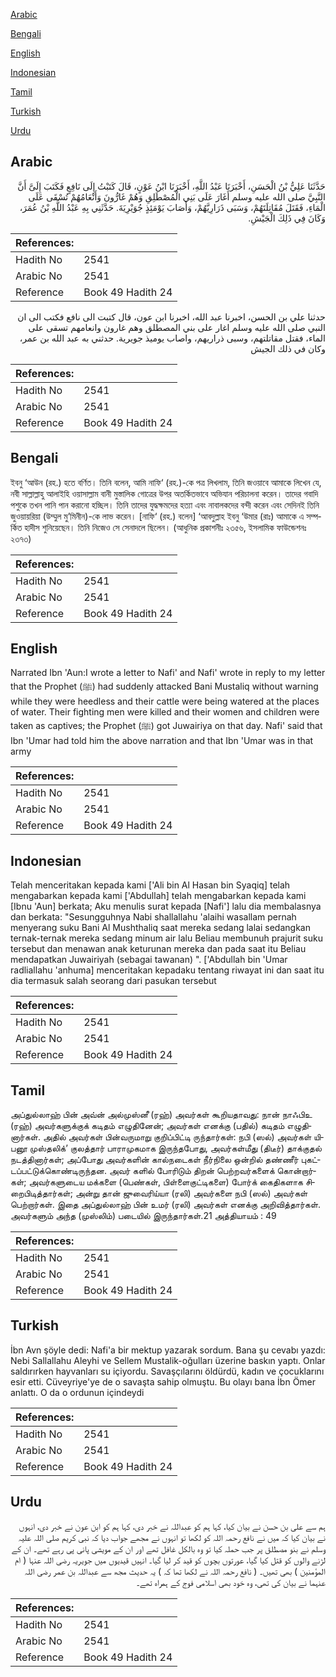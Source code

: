 [Arabic](#arabic)

[Bengali](#bengali)

[English](#english)

[Indonesian](#indonesian)

[Tamil](#tamil)

[Turkish](#turkish)

[Urdu](#urdu)

## Arabic


<div dir="rtl" lang="ar" style={{fontSize:'larger',backgroundColor:'#f8f9fa',padding:20}}>
حَدَّثَنَا عَلِيُّ بْنُ الْحَسَنِ، أَخْبَرَنَا عَبْدُ اللَّهِ، أَخْبَرَنَا ابْنُ عَوْنٍ، قَالَ كَتَبْتُ إِلَى نَافِعٍ فَكَتَبَ إِلَىَّ أَنَّ النَّبِيَّ صلى الله عليه وسلم أَغَارَ عَلَى بَنِي الْمُصْطَلِقِ وَهُمْ غَارُّونَ وَأَنْعَامُهُمْ تُسْقَى عَلَى الْمَاءِ، فَقَتَلَ مُقَاتِلَتَهُمْ، وَسَبَى ذَرَارِيَّهُمْ، وَأَصَابَ يَوْمَئِذٍ جُوَيْرِيَةَ‏.‏ حَدَّثَنِي بِهِ عَبْدُ اللَّهِ بْنُ عُمَرَ، وَكَانَ فِي ذَلِكَ الْجَيْشِ‏.‏
</div>
<div style={{backgroundColor:'#f8f9fa',padding:20, marginBottom: 10}}><table> <thead> <tr> <th>References:</th> <th></th> </tr> </thead> <tbody><tr><td>Hadith No</td><td>2541</td></tr><tr><td>Arabic No</td><td>2541</td></tr><tr><td>Reference</td><td>Book 49 Hadith 24</td></tr></tbody></table></div>


<div dir="rtl" lang="ar" style={{fontSize:'larger',backgroundColor:'#f8f9fa',padding:20}}>
حدثنا علي بن الحسن، اخبرنا عبد الله، اخبرنا ابن عون، قال كتبت الى نافع فكتب الى ان النبي صلى الله عليه وسلم اغار على بني المصطلق وهم غارون وانعامهم تسقى على الماء، فقتل مقاتلتهم، وسبى ذراريهم، واصاب يوميذ جويرية. حدثني به عبد الله بن عمر، وكان في ذلك الجيش
</div>
<div style={{backgroundColor:'#f8f9fa',padding:20, marginBottom: 10}}><table> <thead> <tr> <th>References:</th> <th></th> </tr> </thead> <tbody><tr><td>Hadith No</td><td>2541</td></tr><tr><td>Arabic No</td><td>2541</td></tr><tr><td>Reference</td><td>Book 49 Hadith 24</td></tr></tbody></table></div>

## Bengali


<div dir="ltr" lang="bn" style={{fontSize:'larger',backgroundColor:'#f8f9fa',padding:20}}>
ইবনু ‘আউন (রহ.) হতে বর্ণিত। তিনি বলেন, আমি নাফি‘ (রহ.)-কে পত্র লিখলাম, তিনি জওয়াবে আমাকে লিখেন যে, নবী সাল্লাল্লাহু আলাইহি ওয়াসাল্লাম বানী মুস্তালিক গোত্রের উপর অতর্কিতভাবে অভিযান পরিচালনা করেন। তাদের গবাদি পশুকে তখন পানি পান করানো হচ্ছিল। তিনি তাদের যুদ্ধক্ষমদের হত্যা এবং নাবালকদের বন্দী করেন এবং সেদিনই তিনি জুওয়ায়রিয়া (উম্মুল মু’মিনীন)-কে লাভ করেন। [নাফি‘ (রহ.) বলেন] ‘আবদুল্লাহ ইবনু ‘উমার (রাঃ) আমাকে এ সম্পর্কিত হাদীস শুনিয়েছেন। তিনি নিজেও সে সেনাদলে ছিলেন। (আধুনিক প্রকাশনীঃ ২৩৫৬, ইসলামিক ফাউন্ডেশনঃ ২৩৭৩)
</div>
<div style={{backgroundColor:'#f8f9fa',padding:20, marginBottom: 10}}><table> <thead> <tr> <th>References:</th> <th></th> </tr> </thead> <tbody><tr><td>Hadith No</td><td>2541</td></tr><tr><td>Arabic No</td><td>2541</td></tr><tr><td>Reference</td><td>Book 49 Hadith 24</td></tr></tbody></table></div>

## English


<div dir="ltr" lang="en" style={{fontSize:'larger',backgroundColor:'#f8f9fa',padding:20}}>
Narrated Ibn 'Aun:I wrote a letter to Nafi' and Nafi' wrote in reply to my letter that the Prophet (ﷺ) had suddenly attacked Bani Mustaliq without warning while they were heedless and their cattle were being watered at the places of water. Their fighting men were killed and their women and children were taken as captives; the Prophet (ﷺ) got Juwairiya on that day. Nafi' said that Ibn 'Umar had told him the above narration and that Ibn 'Umar was in that army
</div>
<div style={{backgroundColor:'#f8f9fa',padding:20, marginBottom: 10}}><table> <thead> <tr> <th>References:</th> <th></th> </tr> </thead> <tbody><tr><td>Hadith No</td><td>2541</td></tr><tr><td>Arabic No</td><td>2541</td></tr><tr><td>Reference</td><td>Book 49 Hadith 24</td></tr></tbody></table></div>

## Indonesian


<div dir="ltr" lang="id" style={{fontSize:'larger',backgroundColor:'#f8f9fa',padding:20}}>
Telah menceritakan kepada kami ['Ali bin Al Hasan bin Syaqiq] telah mengabarkan kepada kami ['Abdullah] telah mengabarkan kepada kami [Ibnu 'Aun] berkata; Aku menulis surat kepada [Nafi'] lalu dia membalasnya dan berkata: "Sesungguhnya Nabi shallallahu 'alaihi wasallam pernah menyerang suku Bani Al Mushthaliq saat mereka sedang lalai sedangkan ternak-ternak mereka sedang minum air lalu Beliau membunuh prajurit suku tersebut dan menawan anak keturunan mereka dan pada saat itu Beliau mendapatkan Juwairiyah (sebagai tawanan) ". ['Abdullah bin 'Umar radliallahu 'anhuma] menceritakan kepadaku tentang riwayat ini dan saat itu dia termasuk salah seorang dari pasukan tersebut
</div>
<div style={{backgroundColor:'#f8f9fa',padding:20, marginBottom: 10}}><table> <thead> <tr> <th>References:</th> <th></th> </tr> </thead> <tbody><tr><td>Hadith No</td><td>2541</td></tr><tr><td>Arabic No</td><td>2541</td></tr><tr><td>Reference</td><td>Book 49 Hadith 24</td></tr></tbody></table></div>

## Tamil


<div dir="ltr" lang="ta" style={{fontSize:'larger',backgroundColor:'#f8f9fa',padding:20}}>
அப்துல்லாஹ் பின் அவ்ன் அல்முஸ்னீ (ரஹ்) அவர்கள் கூறியதாவது: நான் நாஃபிஉ (ரஹ்) அவர்களுக்குக் கடிதம் எழுதினேன்; அவர்கள் எனக்கு (பதில்) கடிதம் எழுதினார்கள். அதில் அவர்கள் பின்வருமாறு குறிப்பிட்டி ருந்தார்கள்: நபி (ஸல்) அவர்கள் யிபனூ முஸ்தலிக்’ குலத்தார் பாராமுகமாக இருந்தபோது, அவர்கள்மீது (திடீர்) தாக்குதல் நடத்தினார்கள்; அப்போது அவர்களின் கால்நடைகள் நீர்நிலை ஒன்றில் தண்ணீர் புகட்டப்பட்டுக்கொண்டிருந்தன. அவர் களில் போரிடும் திறன் பெற்றவர்களைக் கொன்றார்கள்; அவர்களுடைய மக்களை (பெண்கள், பிள்ளைகுட்டிகளை) போர்க் கைதிகளாக சிறைபிடித்தார்கள்; அன்று தான் ஜுவைரிய்யா (ரலி) அவர்களை நபி (ஸல்) அவர்கள் பெற்றார்கள். இதை அப்துல்லாஹ் பின் உமர் (ரலி) அவர்கள் எனக்கு அறிவித்தார்கள். அவர்களும் அந்த (முஸ்லிம்) படையில் இருந்தார்கள்.21 அத்தியாயம் : 49
</div>
<div style={{backgroundColor:'#f8f9fa',padding:20, marginBottom: 10}}><table> <thead> <tr> <th>References:</th> <th></th> </tr> </thead> <tbody><tr><td>Hadith No</td><td>2541</td></tr><tr><td>Arabic No</td><td>2541</td></tr><tr><td>Reference</td><td>Book 49 Hadith 24</td></tr></tbody></table></div>

## Turkish


<div dir="ltr" lang="tr" style={{fontSize:'larger',backgroundColor:'#f8f9fa',padding:20}}>
İbn Avn şöyle dedi: Nafi'a bir mektup yazarak sordum. Bana şu cevabı yazdı: Nebi Sallallahu Aleyhi ve Sellem Mustalik-oğulları üzerine baskın yaptı. Onlar saldırırken hayvanları su içiyordu. Savaşçılarını öldürdü, kadın ve çocuklarını esir etti. Cüveyriye'ye de o savaşta sahip olmuştu. Bu olayı bana İbn Ömer anlattı. O da o ordunun içindeydi
</div>
<div style={{backgroundColor:'#f8f9fa',padding:20, marginBottom: 10}}><table> <thead> <tr> <th>References:</th> <th></th> </tr> </thead> <tbody><tr><td>Hadith No</td><td>2541</td></tr><tr><td>Arabic No</td><td>2541</td></tr><tr><td>Reference</td><td>Book 49 Hadith 24</td></tr></tbody></table></div>

## Urdu


<div dir="rtl" lang="ur" style={{fontSize:'larger',backgroundColor:'#f8f9fa',padding:20}}>
ہم سے علی بن حسن نے بیان کیا، کہا ہم کو عبداللہ نے خبر دی، کہا ہم کو ابن عون نے خبر دی، انہوں نے بیان کیا کہ میں نے نافع رحمہ اللہ کو لکھا تو انہوں نے مجھے جواب دیا کہ نبی کریم صلی اللہ علیہ وسلم نے بنو مصطلق پر جب حملہ کیا تو وہ بالکل غافل تھے اور ان کے مویشی پانی پی رہے تھے۔ ان کے لڑنے والوں کو قتل کیا گیا، عورتوں بچوں کو قید کر لیا گیا۔ انہیں قیدیوں میں جویریہ رضی اللہ عنہا ( ام المؤمنین ) بھی تھیں۔ ( نافع رحمہ اللہ نے لکھا تھا کہ ) یہ حدیث مجھ سے عبداللہ بن عمر رضی اللہ عنہما نے بیان کی تھی، وہ خود بھی اسلامی فوج کے ہمراہ تھے۔
</div>
<div style={{backgroundColor:'#f8f9fa',padding:20, marginBottom: 10}}><table> <thead> <tr> <th>References:</th> <th></th> </tr> </thead> <tbody><tr><td>Hadith No</td><td>2541</td></tr><tr><td>Arabic No</td><td>2541</td></tr><tr><td>Reference</td><td>Book 49 Hadith 24</td></tr></tbody></table></div>